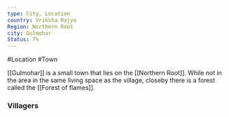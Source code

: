 ```yaml
---
type: City, Location
country: Vriksha Rajya
Region: Northern Root
city: Gulmohar
Status: 7%
---
```


#Location #Town 

[[Gulmohar]] is a small town that lies on the [[Northern Root]]. While not in the area in the same living space as the village, closeby there is a forest called the [[Forest of flames]]. 


### Villagers


